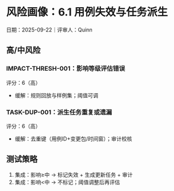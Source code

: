 # 风险画像：6.1 用例失效与任务派生

日期：2025-09-22｜评审人：Quinn

## 高/中风险

### IMPACT-THRESH-001：影响等级评估错误
评分：6（高）
- 缓解：规则回放与样例集；阈值可调

### TASK-DUP-001：派生任务重复或遗漏
评分：6（高）
- 缓解：去重键（用例ID+变更包/时间窗）；审计校核

## 测试策略

1. 集成：影响≥中 → 标记失效 + 生成更新任务 + 审计
2. 集成：影响<中 → 不标记；阈值调整后再评估
